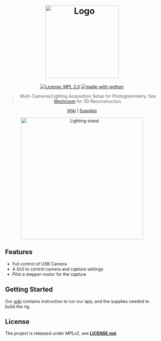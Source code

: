 <div align="center">

# <a href="https://github.com/alicevision/ScanRig/wiki"><img src="https://github.com/alicevision/ScanRig/wiki/img/logo.png" alt="Logo" width="240px"></a>

[![License: MPL 2.0](https://img.shields.io/badge/License-MPL%202.0-brightgreen.svg)](https://opensource.org/licenses/MPL-2.0)
[![made-with-python](https://img.shields.io/badge/Made%20with-Python-1f425f.svg)](https://www.python.org/)
  
> Multi-Cameras/Lighting Acquisition Setup for Photogrammetry.
> See [Meshroom](https://github.com/alicevision/meshroom) for 3D Reconstruction.

[Wiki](https://github.com/alicevision/ScanRig/wiki) | [Supplies](https://github.com/alicevision/ScanRig/wiki/Supplies)

<img src="https://github.com/alicevision/ScanRig/wiki/img/3d/full-rig.png" alt="Lighting stand" width="400px">

</div>

## Features

- Full control of USB Camera
- A GUI to control camera and capture settings
- Pilot a stepper-motor for the capture

## Getting Started

Our [wiki](https://github.com/alicevision/ScanRig/wiki/Application) contains instruction to run our app, and the supplies needed to build the rig.

## License

The project is released under MPLv2, see [**LICENSE.md**](LICENSE.md).
